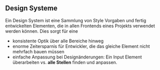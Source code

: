 ## Design Systeme

Ein Design System ist eine Sammlung von Style Vorgaben und fertig entwickelten Elementen, die in allen Frontends eines Projekts verwendet werden können. Dies sorgt für eine

- konsistente Optik über alle Bereiche hinweg
- enorme Zeitersparnis für Entwickler, die das gleiche Element nicht mehrfach bauen müssen
- einfache Anpassung bei Designänderungen: Ein Input Element überarbeiten vs. **alle Stellen** finden und anpassen.
